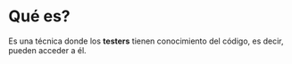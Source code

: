 # Qué es?
Es una técnica donde los **testers** tienen conocimiento del código, es decir, pueden acceder a él.